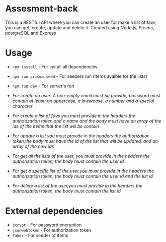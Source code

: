 # Assesment-back
This is a RESTful API where you can create an user for make a list of favs, you can get, create, update and delete it. Created using Node.js, Prisma, postgreSQL and Express

# Usage
- `npm install` - For install all dependencies
- `npm run prisma:seed` - For seeders run (Items avaible for the lists)
- `npm run dev` - For server's run

- *For create an user: A non-empty email must be provide, password must contain at least: an uppercase, a lowercase, a number and a special character*
- *For create a list of favs you must provide in the headers the authorization token and a name and the body must have an array of the ids of the items that the list will be contain*
- *For update a list you must provide in the headers the authorization token,the body must have the id of the list that will be updated, and an array of the new ids*
- *For get all the lists of the user, you must provide in the headers the authorization token, the body must contain the user id*
- *For get a specific list of the user,you must provide in the headers the authorization token, the body must contain the user id and the list id*
- *For delete a list of the user,you must provide in the headers the authorization token, the body must contain the list id*

# External dependencies

- `bcrypt` - For password encryption
- `jsonwebtoken` - For authorization token
- `Faker` - For seeder of items
